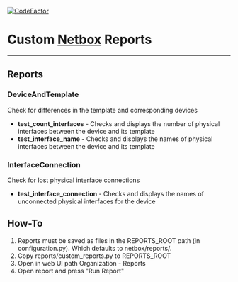 [![CodeFactor](https://www.codefactor.io/repository/github/dadmoscow/netbox_reports/badge)](https://www.codefactor.io/repository/github/dadmoscow/netbox_reports)
# Custom [Netbox](https://github.com/digitalocean/netbox) Reports
---
## Reports
### DeviceAndTemplate
Check for differences in the template and corresponding devices

* **test_count_interfaces** - Checks and displays the number of physical interfaces between the device and its template
* **test_interface_name** - Checks and displays the names of physical interfaces between the device and its template

### InterfaceConnection
Check for lost physical interface connections

* **test_interface_connection** - Checks and displays the names of unconnected physical interfaces for the device

## How-To
1. Reports must be saved as files in the REPORTS_ROOT path (in configuration.py). Which defaults to netbox/reports/.
2. Copy reports/custom_reports.py to REPORTS_ROOT
3. Open in web UI path Organization - Reports
4. Open report and press "Run Report"
